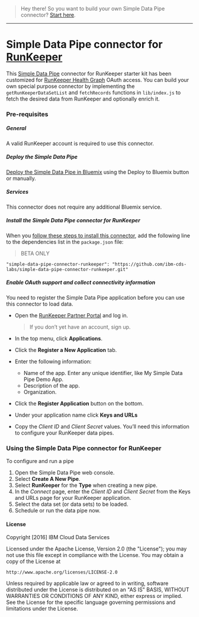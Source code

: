 > Hey there! So you want to build your own Simple Data Pipe connector? [Start here](https://github.com/ibm-cds-labs/simple-data-pipe-connector-template/wiki/How-to-build-a-Simple-Data-Pipe-connector-using-this-template).

***


# Simple Data Pipe connector for [RunKeeper](https://runkeeper.com/developer/healthgraph/)

This [Simple Data Pipe](https://developer.ibm.com/clouddataservices/simple-data-pipe/) connector for RunKeeper starter kit has been customized for [RunKeeper Health Graph](https://runkeeper.com/developer/healthgraph/) OAuth access. You can build your own special purpose connector by implementing the `getRunKeeperDataSetList` and `fetchRecords` functions in `lib/index.js` to fetch the desired data from RunKeeper and optionally enrich it.
### Pre-requisites

##### General 
 A valid RunKeeper account is required to use this connector.

##### Deploy the Simple Data Pipe

 [Deploy the Simple Data Pipe in Bluemix](https://github.com/ibm-cds-labs/simple-data-pipe) using the Deploy to Bluemix button or manually.

##### Services

This connector does not require any additional Bluemix service.


##### Install the Simple Data Pipe connector for RunKeeper

  When you [follow these steps to install this connector](https://github.com/ibm-cds-labs/simple-data-pipe/wiki/Installing-a-Simple-Data-Pipe-Connector), add the following line to the dependencies list in the `package.json` file: 

> BETA ONLY
```
"simple-data-pipe-connector-runkeeper": "https://github.com/ibm-cds-labs/simple-data-pipe-connector-runkeeper.git"
```

##### Enable OAuth support and collect connectivity information

 You need to register the Simple Data Pipe application before you can use this connector to load data.
 
 * Open the [RunKeeper Partner Portal](https://runkeeper.com/partner) and log in.

    > If you don’t yet have an account, sign up.

 * In the top menu, click **Applications**.
 * Click the **Register a New Application** tab.
 * Enter the following information:
    *   Name of the app. Enter any unique identifier, like My Simple Data Pipe Demo App.
    *   Description of the app.
    *   Organization.
 * Click the **Register Application** button on the bottom.
 * Under your application name click **Keys and URLs**
 * Copy the _Client ID_ and _Client Secret_ values. You’ll need this information to configure your RunKeeper data pipes.


### Using the Simple Data Pipe connector for RunKeeper

To configure and run a pipe

1. Open the Simple Data Pipe web console.
2. Select __Create A New Pipe__.
3. Select __RunKeeper__ for the __Type__ when creating a new pipe.
4. In the _Connect_ page, enter the _Client ID_ and _Client Secret_ from the Keys and URLs page for your RunKeeper application.
5. Select the data set (or data sets) to be loaded.
6. Schedule or run the data pipe now.

#### License 

Copyright [2016] IBM Cloud Data Services

Licensed under the Apache License, Version 2.0 (the "License");
you may not use this file except in compliance with the License.
You may obtain a copy of the License at

    http://www.apache.org/licenses/LICENSE-2.0

Unless required by applicable law or agreed to in writing, software
distributed under the License is distributed on an "AS IS" BASIS,
WITHOUT WARRANTIES OR CONDITIONS OF ANY KIND, either express or implied.
See the License for the specific language governing permissions and
limitations under the License.
